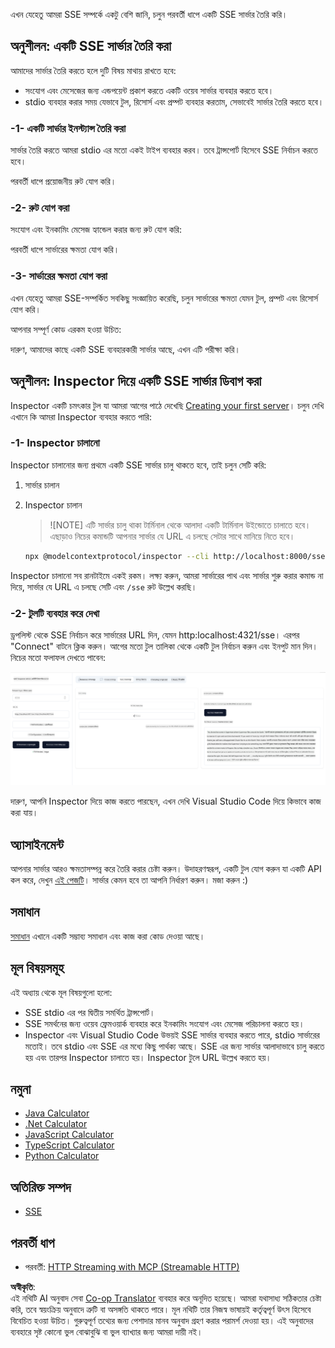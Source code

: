 <!--
CO_OP_TRANSLATOR_METADATA:
{
  "original_hash": "d90ca3d326c48fab2ac0ebd3a9876f59",
  "translation_date": "2025-07-04T16:32:43+00:00",
  "source_file": "03-GettingStarted/05-sse-server/README.md",
  "language_code": "bn"
}
-->
এখন যেহেতু আমরা SSE সম্পর্কে একটু বেশি জানি, চলুন পরবর্তী ধাপে একটি SSE সার্ভার তৈরি করি।

## অনুশীলন: একটি SSE সার্ভার তৈরি করা

আমাদের সার্ভার তৈরি করতে হলে দুটি বিষয় মাথায় রাখতে হবে:

- সংযোগ এবং মেসেজের জন্য এন্ডপয়েন্ট প্রকাশ করতে একটি ওয়েব সার্ভার ব্যবহার করতে হবে।
- stdio ব্যবহার করার সময় যেভাবে টুল, রিসোর্স এবং প্রম্পট ব্যবহার করতাম, সেভাবেই সার্ভার তৈরি করতে হবে।

### -1- একটি সার্ভার ইনস্ট্যান্স তৈরি করা

সার্ভার তৈরি করতে আমরা stdio এর মতো একই টাইপ ব্যবহার করব। তবে ট্রান্সপোর্ট হিসেবে SSE নির্বাচন করতে হবে।

পরবর্তী ধাপে প্রয়োজনীয় রুট যোগ করি।

### -2- রুট যোগ করা

সংযোগ এবং ইনকামিং মেসেজ হ্যান্ডেল করার জন্য রুট যোগ করি:

পরবর্তী ধাপে সার্ভারের ক্ষমতা যোগ করি।

### -3- সার্ভারের ক্ষমতা যোগ করা

এখন যেহেতু আমরা SSE-সম্পর্কিত সবকিছু সংজ্ঞায়িত করেছি, চলুন সার্ভারের ক্ষমতা যেমন টুল, প্রম্পট এবং রিসোর্স যোগ করি।

আপনার সম্পূর্ণ কোড এরকম হওয়া উচিত:

দারুণ, আমাদের কাছে একটি SSE ব্যবহারকারী সার্ভার আছে, এখন এটি পরীক্ষা করি।

## অনুশীলন: Inspector দিয়ে একটি SSE সার্ভার ডিবাগ করা

Inspector একটি চমৎকার টুল যা আমরা আগের পাঠে দেখেছি [Creating your first server](/03-GettingStarted/01-first-server/README.md)। চলুন দেখি এখানে কি আমরা Inspector ব্যবহার করতে পারি:

### -1- Inspector চালানো

Inspector চালানোর জন্য প্রথমে একটি SSE সার্ভার চালু থাকতে হবে, তাই চলুন সেটি করি:

1. সার্ভার চালান

1. Inspector চালান

    > ![NOTE]
    > এটি সার্ভার চালু থাকা টার্মিনাল থেকে আলাদা একটি টার্মিনাল উইন্ডোতে চালাতে হবে। এছাড়াও নিচের কমান্ডটি আপনার সার্ভার যে URL এ চলছে সেটার সাথে মানিয়ে নিতে হবে।

    ```sh
    npx @modelcontextprotocol/inspector --cli http://localhost:8000/sse --method tools/list
    ```

Inspector চালানো সব রানটাইমে একই রকম। লক্ষ্য করুন, আমরা সার্ভারের পাথ এবং সার্ভার শুরু করার কমান্ড না দিয়ে, সার্ভার যে URL এ চলছে সেটি এবং `/sse` রুট উল্লেখ করছি।

### -2- টুলটি ব্যবহার করে দেখা

ড্রপলিস্ট থেকে SSE নির্বাচন করে সার্ভারের URL দিন, যেমন http:localhost:4321/sse। এরপর "Connect" বাটনে ক্লিক করুন। আগের মতো টুল তালিকা থেকে একটি টুল নির্বাচন করুন এবং ইনপুট মান দিন। নিচের মতো ফলাফল দেখতে পাবেন:

![SSE Server running in inspector](../../../../translated_images/sse-inspector.d86628cc597b8fae807a31d3d6837842f5f9ee1bcc6101013fa0c709c96029ad.bn.png)

দারুণ, আপনি Inspector দিয়ে কাজ করতে পারছেন, এখন দেখি Visual Studio Code দিয়ে কিভাবে কাজ করা যায়।

## অ্যাসাইনমেন্ট

আপনার সার্ভার আরও ক্ষমতাসম্পন্ন করে তৈরি করার চেষ্টা করুন। উদাহরণস্বরূপ, একটি টুল যোগ করুন যা একটি API কল করে, দেখুন [এই পেজটি](https://api.chucknorris.io/)। সার্ভার কেমন হবে তা আপনি নির্ধারণ করুন। মজা করুন :)

## সমাধান

[সমাধান](./solution/README.md) এখানে একটি সম্ভাব্য সমাধান এবং কাজ করা কোড দেওয়া আছে।

## মূল বিষয়সমূহ

এই অধ্যায় থেকে মূল বিষয়গুলো হলো:

- SSE stdio এর পর দ্বিতীয় সমর্থিত ট্রান্সপোর্ট।
- SSE সমর্থনের জন্য ওয়েব ফ্রেমওয়ার্ক ব্যবহার করে ইনকামিং সংযোগ এবং মেসেজ পরিচালনা করতে হয়।
- Inspector এবং Visual Studio Code উভয়ই SSE সার্ভার ব্যবহার করতে পারে, stdio সার্ভারের মতোই। তবে stdio এবং SSE এর মধ্যে কিছু পার্থক্য আছে। SSE এর জন্য সার্ভার আলাদাভাবে চালু করতে হয় এবং তারপর Inspector চালাতে হয়। Inspector টুলে URL উল্লেখ করতে হয়।

## নমুনা 

- [Java Calculator](../samples/java/calculator/README.md)
- [.Net Calculator](../../../../03-GettingStarted/samples/csharp)
- [JavaScript Calculator](../samples/javascript/README.md)
- [TypeScript Calculator](../samples/typescript/README.md)
- [Python Calculator](../../../../03-GettingStarted/samples/python) 

## অতিরিক্ত সম্পদ

- [SSE](https://developer.mozilla.org/en-US/docs/Web/API/Server-sent_events)

## পরবর্তী ধাপ

- পরবর্তী: [HTTP Streaming with MCP (Streamable HTTP)](../06-http-streaming/README.md)

**অস্বীকৃতি**:  
এই নথিটি AI অনুবাদ সেবা [Co-op Translator](https://github.com/Azure/co-op-translator) ব্যবহার করে অনূদিত হয়েছে। আমরা যথাসাধ্য সঠিকতার চেষ্টা করি, তবে স্বয়ংক্রিয় অনুবাদে ত্রুটি বা অসঙ্গতি থাকতে পারে। মূল নথিটি তার নিজস্ব ভাষায়ই কর্তৃত্বপূর্ণ উৎস হিসেবে বিবেচিত হওয়া উচিত। গুরুত্বপূর্ণ তথ্যের জন্য পেশাদার মানব অনুবাদ গ্রহণ করার পরামর্শ দেওয়া হয়। এই অনুবাদের ব্যবহারে সৃষ্ট কোনো ভুল বোঝাবুঝি বা ভুল ব্যাখ্যার জন্য আমরা দায়ী নই।